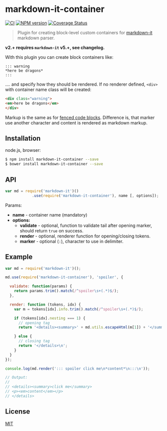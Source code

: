 ﻿# markdown-it-container

[![CI](https://github.com/markdown-it/markdown-it-container/actions/workflows/ci.yml/badge.svg)](https://github.com/markdown-it/markdown-it-container/actions/workflows/ci.yml)
[![NPM version](https://img.shields.io/npm/v/markdown-it-container.svg?style=flat)](https://www.npmjs.org/package/markdown-it-container)
[![Coverage Status](https://img.shields.io/coveralls/markdown-it/markdown-it-container/master.svg?style=flat)](https://coveralls.io/r/markdown-it/markdown-it-container?branch=master)

> Plugin for creating block-level custom containers for [markdown-it](https://github.com/markdown-it/markdown-it) markdown parser.

__v2.+ requires `markdown-it` v5.+, see changelog.__

With this plugin you can create block containers like:

```
::: warning
*here be dragons*
:::
```

.... and specify how they should be rendered. If no renderer defined, `<div>` with
container name class will be created:

```html
<div class="warning">
<em>here be dragons</em>
</div>
```

Markup is the same as for [fenced code blocks](http://spec.commonmark.org/0.18/#fenced-code-blocks).
Difference is, that marker use another character and content is rendered as markdown markup.


## Installation

node.js, browser:

```bash
$ npm install markdown-it-container --save
$ bower install markdown-it-container --save
```


## API

```js
var md = require('markdown-it')()
            .use(require('markdown-it-container'), name [, options]);
```

Params:

- __name__ - container name (mandatory)
- __options:__
   - __validate__ - optional, function to validate tail after opening marker, should
     return `true` on success.
   - __render__ - optional, renderer function for opening/closing tokens.
   - __marker__ - optional (`:`), character to use in delimiter.


## Example

```js
var md = require('markdown-it')();

md.use(require('markdown-it-container'), 'spoiler', {

  validate: function(params) {
    return params.trim().match(/^spoiler\s+(.*)$/);
  },

  render: function (tokens, idx) {
    var m = tokens[idx].info.trim().match(/^spoiler\s+(.*)$/);

    if (tokens[idx].nesting === 1) {
      // opening tag
      return '<details><summary>' + md.utils.escapeHtml(m[1]) + '</summary>\n';

    } else {
      // closing tag
      return '</details>\n';
    }
  }
});

console.log(md.render('::: spoiler click me\n*content*\n:::\n'));

// Output:
//
// <details><summary>click me</summary>
// <p><em>content</em></p>
// </details>
```

## License

[MIT](https://github.com/markdown-it/markdown-it-container/blob/master/LICENSE)


